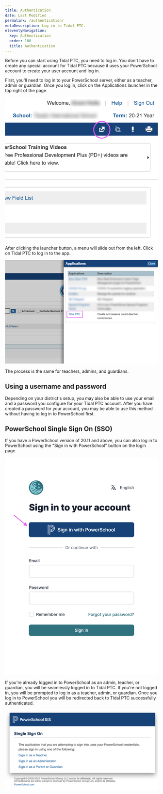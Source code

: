 ```yaml
---
title: Authentication
date: Last Modified
permalink: /authentication/
metaDescription: Log in to Tidal PTC.
eleventyNavigation:
  key: Authentication
  order: 100
  title: Authentication
---
```


Before you can start using Tidal PTC, you need to log in. You don't have to create any special account for Tidal PTC because it uses your PowerSchool account to create your user account and log in.

First, you'll need to log in to your PowerSchool server, either as a teacher, admin or guardian. Once you log in, click on the Applications launcher in the top right of the page.

![PowerSchool application launcher](/content/images/application-launcher-button.png)

After clicking the launcher button, a menu will slide out from the left. Click on Tidal PTC to log in to the app.

![Click on Tidal PTC to log in](/content/images/application-launcher.png)

The process is the same for teachers, admins, and guardians.

## Using a username and password

Depending on your district's setup, you may also be able to use your email and a password you configure for your Tidal PTC account. After you have created a password for your account, you may be able to use this method without having to log in to PowerSchool first.

## PowerSchool Single Sign On (SSO)

If you have a PowerSchool version of 20.11 and above, you can also log in to PowerSchool using the "Sign in with PowerSchool" button on the login page.

![PowerSchool single sign on](/content/images/login-sso.png)

If you're already logged in to PowerSchool as an admin, teacher, or guardian, you will be seamlessly logged in to Tidal PTC. If you're not logged in, you will be prompted to log in as a teacher, admin, or guardian. Once you log in to PowerSchool you will be redirected back to Tidal PTC successfully authenticated.

![PowerSchool single sign on](/content/images/ps-sso.png)